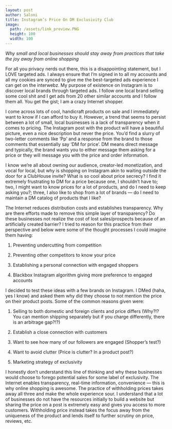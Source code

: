 ```yaml
---
layout: post
author: Saloni
title: Instagram’s Price On DM Exclusivity Club
image:
  path: /assets/link_preview.PNG
  height: 100
  width: 100
---
```


*Why small and local businesses should stay away from practices that take the joy away from online shopping*

For all you privacy nerds out there, this is a disappointing statement, but I LOVE targeted ads. I always ensure that I’m signed in to all my accounts and all my cookies are synced to give me the best-targeted ads experience I can get on the interwebz. My purpose of existence on Instagram is to discover local brands through targeted ads. I follow one local brand selling some cool shit and I get ads from 20 other similar accounts and I follow them all. You get the gist; I am a crazy Internet shopper.

I come across lots of cool, handicraft products on sale and I immediately want to know if I can afford to buy it. However, a trend that seems to persist between a lot of small, local businesses is a lack of transparency when it comes to pricing. The Instagram post with the product will have a beautiful picture, even a nice description but never the price. You’d find a slurry of two-letter comments like ‘Pp’ and a response from the brand to those comments that essentially say ‘DM for price’. DM means direct message and typically, the brand wants you to either message them asking for a price or they will message you with the price and order information.

I know we’re all about owning our audience, creator-led monetization, and vocal for local, but why is shopping on Instagram akin to waiting outside the door for a ClubHouse invite? What is so cool about price secrecy? I find it extremely frustrating to DM for a price because one, I shouldn’t have to; two, I might want to know prices for a lot of products, and do I need to keep asking you?; three, I also like to shop from a lot of brands — do I need to maintain a DM catalog of products that I like?

The Internet reduces distribution costs and establishes transparency. Why are there efforts made to remove this simple layer of transparency? Do these businesses not realize the cost of lost sales/prospects because of an artificially created barrier? I tried to reason for this practice from their perspective and below were some of the thought processes I could imagine them having:

1. Preventing undercutting from competition

2. Preventing other competitors to know your price

3. Establishing a personal connection with engaged shoppers

4. Blackbox Instagram algorithm giving more preference to engaged accounts

I decided to test these ideas with a few brands on Instagram. I DMed (haha, yes I know) and asked them why did they choose to not mention the price on their product posts. Some of the common reasons given were:

1. Selling to both domestic and foreign clients and price differs (Why?!? You can mention shipping separately but if you charge differently, there is an arbitrage gap?!?)

2. Establish a close connection with customers

3. Want to see how many of our followers are engaged (Shopper’s test?)

4. Want to avoid clutter (Price is clutter? In a product post?)

5. Marketing strategy of exclusivity

I honestly don’t understand this line of thinking and why these businesses would choose to forego potential sales for some label of exclusivity. The Internet enables transparency, real-time information, convenience — this is why online shopping is awesome. The practice of withholding prices takes away all three and make the whole experience sour. I understand that a lot of businesses do not have the resources initially to build a website but sharing the price on a post is extremely easy and gives you access to more customers. Withholding price instead takes the focus away from the uniqueness of the product and lends itself to further scrutiny on price, reviews, etc.
